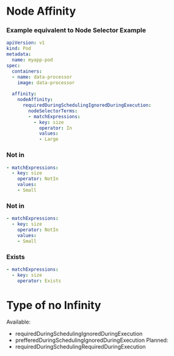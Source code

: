 # Node Affinity


### Example equivalent to Node Selector Example

```yaml
apiVersion: v1
kind: Pod
metadata:
  name: myapp-pod
spec:
  containers:
  - name: data-processor
    image: data-processor
  
  affinity:
    nodeAffinity:
      requiredDuringSchedulingIgnoredDuringExecution:
        nodeSelectorTerms:
        - matchExpressions:
          - key: size
            operator: In
            values:
            - Large
```


### Not in
```yaml
- matchExpressions:
  - key: size
    operator: NotIn
    values:
    - Small
```

### Not in
```yaml
- matchExpressions:
  - key: size
    operator: NotIn
    values:
    - Small
```

### Exists
```yaml
- matchExpressions:
  - key: size
    operator: Exists
```

# Type of no Infinity
Available:
- requiredDuringSchedulingIgnoredDuringExecution
- prefferedDuringSchedulingIgnoredDuringExecution
Planned:
- requiredDuringSchedulingRequiredDuringExecution